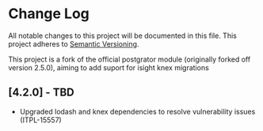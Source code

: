 # Change Log
All notable changes to this project will be documented in this file.
This project adheres to [Semantic Versioning](http://semver.org/).

This project is a fork of the official postgrator module (originally forked off version 2.5.0), aiming to add suport for isight knex migrations

## [4.2.0] - TBD
- Upgraded lodash and knex dependencies to resolve vulnerability issues (ITPL-15557)
